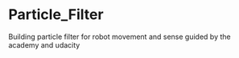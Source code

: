 # Particle_Filter
Building particle filter for robot movement and sense guided by the academy and udacity
